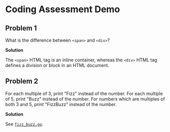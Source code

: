 # Coding Assessment Demo

## Problem 1

What is the difference between `<span>` and `<div>`?

**Solution**

The `<span>` HTML tag is an inline container, whereas the `<div>` HTML tag defines a division or block in an HTML document.

## Problem 2

For each multiple of 3, print "Fizz" instead of the number. For each multiple of 5, print "Buzz" instead of the number. For numbers which are multiples of both 3 and 5, print "FizzBuzz" instead of the number.

**Solution**

See [`fizz_buzz.go`](../pkg/fizz_buzz.go).

